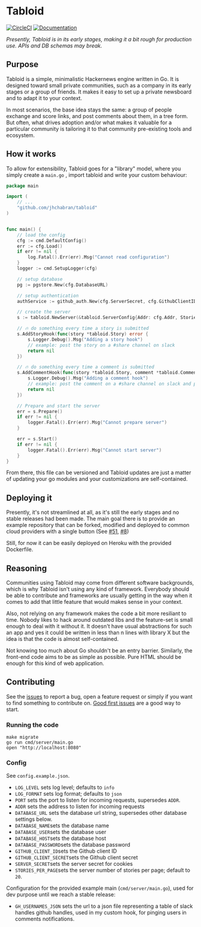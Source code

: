 # Tabloid

[![CircleCI](https://circleci.com/gh/jhchabran/tabloid.svg?style=svg&circle-token=533494a13f23294eba935427d6666c2b6eea5ae3)](https://circleci.com/gh/jhchabran/tabloid)
[![Documentation](https://godoc.org/github.com/jhchabran/tabloid?status.svg)](http://godoc.org/github.com/jhchabran/tabloid)

_Presently, Tabloid is in its early stages, making it a bit rough for production use. APIs and DB schemas may break._

## Purpose

Tabloid is a simple, minimalistic Hackernews engine written in Go. It is designed toward small private
communities, such as a company in its early stages or a group of friends. It makes it easy to set up a private newsboard and to adapt it to your context.

In most scenarios, the base idea stays the same: a group of people exchange and score links, and post comments about them, in a tree form. But often, what drives adoption and/or what makes it valuable for a particular community is tailoring it to that community pre-existing tools and ecosystem.

## How it works

To allow for extensibility, Tabloid goes for a "library" model, where you simply create a `main.go` , import tabloid and write your custom behaviour:

```go
package main

import (
    // ...
    "github.com/jhchabran/tabloid"
)


func main() {
    // load the config
    cfg := cmd.DefaultConfig()
    err := cfg.Load()
    if err != nil {
        log.Fatal().Err(err).Msg("Cannot read configuration")
    }
    logger := cmd.SetupLogger(cfg)

    // setup database
    pg := pgstore.New(cfg.DatabaseURL)

    // setup authentication
    authService := github_auth.New(cfg.ServerSecret, cfg.GithubClientID, cfg.GithubClientSecret, ll)

    // create the server
    s := tabloid.NewServer(&tabloid.ServerConfig{Addr: cfg.Addr, StoriesPerPage: cfg.StoriesPerPage}, logger, pg, authService)

    // 🔥 do something every time a story is submitted
    s.AddStoryHook(func(story *tabloid.Story) error {
        s.Logger.Debug().Msg("Adding a story hook")
        // example: post the story on a #share channel on slack
        return nil
    })

    // 🔥 do something every time a comment is submitted
    s.AddCommentHook(func(story *tabloid.Story, comment *tabloid.Comment) error {
        s.Logger.Debug().Msg("Adding a comment hook")
        // example: post the comment on a #share channel on slack and ping users mentioned in the comments
        return nil
    })

    // Prepare and start the server
    err = s.Prepare()
    if err != nil {
        logger.Fatal().Err(err).Msg("Cannot prepare server")
    }

    err = s.Start()
    if err != nil {
        logger.Fatal().Err(err).Msg("Cannot start server")
    }
}

```

From there, this file can be versioned and Tabloid updates are just a matter of updating your go modules and your customizations are self-contained.

## Deploying it

Presently, it's not streamlined at all, as it's still the early stages and no stable releases had been made. The main goal there is to provide an example repository that can be forked, modified and deployed to common cloud providers with a single button (See [#51](https://github.com/jhchabran/tabloid/issues/51), [#8](https://github.com/jhchabran/tabloid/issues/8))

Still, for now it can be easily deployed on Heroku with the provided Dockerfile.

## Reasoning

Communities using Tabloid may come from different software backgrounds, which is why Tabloid isn't using any kind of framework. Everybody should be able to contribute and frameworks are usually getting in the way when it comes to add that little feature that would makes sense in your context.

Also, not relying on any framework makes the code a bit more resiliant to time. Nobody likes to hack around outdated libs and the feature-set is small enough to deal with it without it. It doesn't have usual abstractions for such an app and yes it could be written in less than n lines with library X but the idea is that the code is almost self-contained.

Not knowing too much about Go shouldn't be an entry barrier. Similarly, the front-end code aims to be as simple as possible. Pure HTML should be enough for this kind of web application.

## Contributing

See the [issues](https://github.com/jhchabran/tabloid/issues) to report a bug, open a feature request or simply if you want to find something to contribute on. [Good first issues](https://github.com/jhchabran/tabloid/issues?q=is%3Aissue+is%3Aopen+label%3A%22good+first+issue%22) are a good way to start.

### Running the code

```
make migrate
go run cmd/server/main.go
open "http://localhost:8080"
```

### Config

See `config.example.json`.

- `LOG_LEVEL` sets log level; defaults to `info`
- `LOG_FORMAT` sets log format; defaults to `json`
- `PORT` sets the port to listen for incoming requests, supersedes `ADDR`.
- `ADDR` sets the address to listen for incoming requests
- `DATABASE_URL` sets the database url string, supersedes other database settings below.
- `DATABASE_NAME`sets the database name
- `DATABASE_USER`sets the database user
- `DATABASE_HOST`sets the database host
- `DATABASE_PASSWORD`sets the database password
- `GITHUB_CLIENT_ID`sets the Github client ID
- `GITHUB_CLIENT_SECRET`sets the Github client secret
- `SERVER_SECRET`sets the server secret for cookies
- `STORIES_PER_PAGE`sets the server number of stories per page; default to `20`.

Configuration for the provided example main (`cmd/server/main.go`), used for dev purpose until we reach a stable release:

- `GH_USERNAMES_JSON` sets the url to a json file representing a table of slack handles github handles, used in my custom hook, for pinging users in comments notifications.
